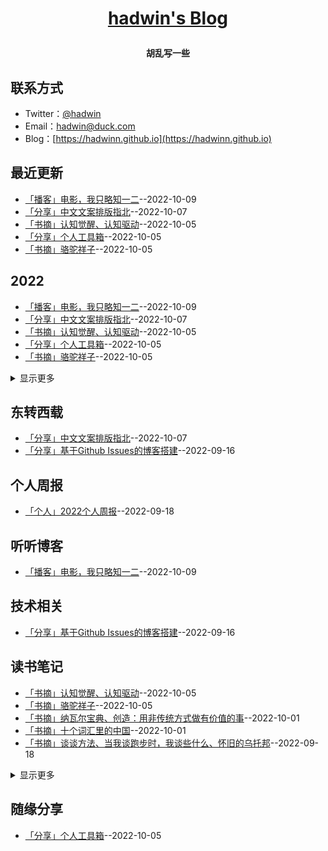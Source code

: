 **<p align="center">[hadwin's Blog](https://hadwinn.github.io)</p>**
====

**<p align="center">胡乱写一些</p>**

## 联系方式
- Twitter：[@hadwin](https://twitter.com/hadwinjia)
- Email：[hadwin@duck.com](mailto:hadwin@duck.com)
- Blog：[https://hadwinn.github.io](https://hadwinn.github.io)
## 最近更新
- [「播客」电影，我只略知一二](https://github.com/hadwinn/blog/issues/12)--2022-10-09
- [「分享」中文文案排版指北](https://github.com/hadwinn/blog/issues/11)--2022-10-07
- [「书摘」认知觉醒、认知驱动](https://github.com/hadwinn/blog/issues/10)--2022-10-05
- [「分享」个人工具箱](https://github.com/hadwinn/blog/issues/9)--2022-10-05
- [「书摘」骆驼祥子](https://github.com/hadwinn/blog/issues/8)--2022-10-05
## 2022
- [「播客」电影，我只略知一二](https://github.com/hadwinn/blog/issues/12)--2022-10-09
- [「分享」中文文案排版指北](https://github.com/hadwinn/blog/issues/11)--2022-10-07
- [「书摘」认知觉醒、认知驱动](https://github.com/hadwinn/blog/issues/10)--2022-10-05
- [「分享」个人工具箱](https://github.com/hadwinn/blog/issues/9)--2022-10-05
- [「书摘」骆驼祥子](https://github.com/hadwinn/blog/issues/8)--2022-10-05
<details><summary>显示更多</summary>

- [「书摘」纳瓦尔宝典、创造：用非传统方式做有价值的事](https://github.com/hadwinn/blog/issues/7)--2022-10-01
- [「书摘」十个词汇里的中国](https://github.com/hadwinn/blog/issues/6)--2022-10-01
- [「个人」2022个人周报](https://github.com/hadwinn/blog/issues/5)--2022-09-18
- [「书摘」谈谈方法、当我谈跑步时，我谈些什么、怀旧的乌托邦](https://github.com/hadwinn/blog/issues/4)--2022-09-18
- [「分享」基于Github Issues的博客搭建](https://github.com/hadwinn/blog/issues/3)--2022-09-16
- [「书摘」离婚](https://github.com/hadwinn/blog/issues/2)--2022-09-16
- [「书摘」工作、消费主义和新穷人](https://github.com/hadwinn/blog/issues/1)--2022-09-16
</details>

## 东转西载
- [「分享」中文文案排版指北](https://github.com/hadwinn/blog/issues/11)--2022-10-07
- [「分享」基于Github Issues的博客搭建](https://github.com/hadwinn/blog/issues/3)--2022-09-16
## 个人周报
- [「个人」2022个人周报](https://github.com/hadwinn/blog/issues/5)--2022-09-18
## 听听博客
- [「播客」电影，我只略知一二](https://github.com/hadwinn/blog/issues/12)--2022-10-09
## 技术相关
- [「分享」基于Github Issues的博客搭建](https://github.com/hadwinn/blog/issues/3)--2022-09-16
## 读书笔记
- [「书摘」认知觉醒、认知驱动](https://github.com/hadwinn/blog/issues/10)--2022-10-05
- [「书摘」骆驼祥子](https://github.com/hadwinn/blog/issues/8)--2022-10-05
- [「书摘」纳瓦尔宝典、创造：用非传统方式做有价值的事](https://github.com/hadwinn/blog/issues/7)--2022-10-01
- [「书摘」十个词汇里的中国](https://github.com/hadwinn/blog/issues/6)--2022-10-01
- [「书摘」谈谈方法、当我谈跑步时，我谈些什么、怀旧的乌托邦](https://github.com/hadwinn/blog/issues/4)--2022-09-18
<details><summary>显示更多</summary>

- [「书摘」离婚](https://github.com/hadwinn/blog/issues/2)--2022-09-16
- [「书摘」工作、消费主义和新穷人](https://github.com/hadwinn/blog/issues/1)--2022-09-16
</details>

## 随缘分享
- [「分享」个人工具箱](https://github.com/hadwinn/blog/issues/9)--2022-10-05

